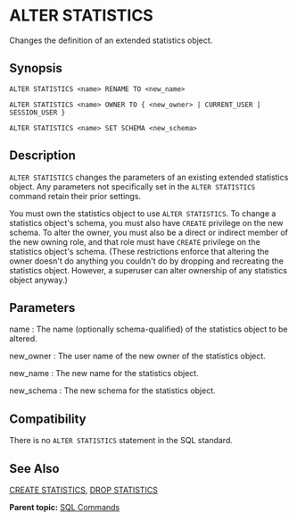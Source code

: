 # ALTER STATISTICS 

Changes the definition of an extended statistics object.

## Synopsis 

``` {#sql_command_synopsis}
ALTER STATISTICS <name> RENAME TO <new_name>

ALTER STATISTICS <name> OWNER TO { <new_owner> | CURRENT_USER | SESSION_USER }

ALTER STATISTICS <name> SET SCHEMA <new_schema>
```

## Description 

`ALTER STATISTICS` changes the parameters of an existing extended statistics object. Any parameters not specifically set in the `ALTER STATISTICS` command retain their prior settings.

You must own the statistics object to use `ALTER STATISTICS`. To change a statistics object's schema, you must also have `CREATE` privilege on the new schema. To alter the owner, you must also be a direct or indirect member of the new owning role, and that role must have `CREATE` privilege on the statistics object's schema. \(These restrictions enforce that altering the owner doesn't do anything you couldn't do by dropping and recreating the statistics object. However, a superuser can alter ownership of any statistics object anyway.\)

## Parameters 

name
:   The name \(optionally schema-qualified\) of the statistics object to be altered.

new\_owner
:   The user name of the new owner of the statistics object.

new\_name
:   The new name for the statistics object.

new\_schema
:   The new schema for the statistics object.


## Compatibility 

There is no `ALTER STATISTICS` statement in the SQL standard.

## See Also 

[CREATE STATISTICS](CREATE_STATISTICS.html), [DROP STATISTICS](DROP_STATISTICS.html)

**Parent topic:** [SQL Commands](../sql_commands/sql_ref.html)

